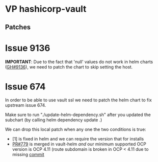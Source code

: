 # VP hashicorp-vault

## Patches

# Issue 9136
**IMPORTANT**: Due to the fact that 'null' values do not work in helm charts
([GH#9136](https://github.com/helm/helm/issues/9136)), we need to patch the
chart to skip setting the host.

# Issue 674
In order to be able to use vault ssl we need to patch the helm chart to fix
upstream issue 674.

Make sure to run "./update-helm-dependency.sh" after you updated the subchart
(by calling helm dependency update .)

We can drop this local patch when any one the two conditions is true:

- [1] is fixed in helm and we can require the version that for installs
- [PR#779](https://github.com/hashicorp/vault-helm/pull/779) is merged in vault-helm *and* our minimum supported OCP version
  is OCP 4.11 (route subdomain is broken in OCP < 4.11 due to missing [commit](https://github.com/openshift/router/commit/6f730c7cae966f0ed8def50c81d1bf10fe9eb77b)
